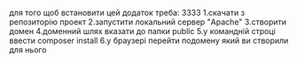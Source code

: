 для того щоб встановити цей додаток треба:
3333
1.скачати з репозиторію проект
2.запустити локальний сервер "Apache"
3.створити домен
4.доменний шлях вказати до папки public
5.у командній строці ввести composer install
6.у браузері перейти подомену який ви створили для нього
